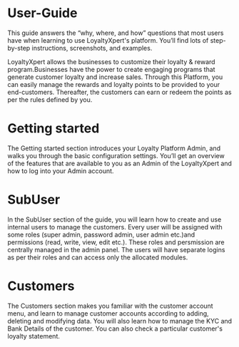 # User-Guide
This guide answers the “why, where, and how” questions that most users have when learning to use LoyaltyXpert's platform. You’ll find lots of step-by-step instructions, screenshots, and examples.

LoyaltyXpert allows the businesses to customize their loyalty & reward program.Businesses have the power to create engaging programs that generate customer loyalty and increase sales. Through this Platform, you can easily manage the rewards and loyalty points to be provided to your end-customers. Thereafter, the customers can earn or redeem the points as per the rules defined by you.

# Getting started
The Getting started section introduces your Loyalty Platform Admin, and walks you through the basic configuration settings. You’ll get an overview of the features that are available to you as an Admin of the LoyaltyXpert and how to log into your Admin account. 

# SubUser 
In the SubUser section of the guide, you will learn how to create and use internal users to manage the customers. Every user will be assigned with some roles (super admin, password admin, user admin etc.)and permissions (read, write, view, edit etc.). These roles and persmission are centrally managed in the admin panel. The users will have separate logins as per their roles and can access only the allocated modules.

# Customers
The Customers section makes you familiar with the customer account menu, and learn to manage customer accounts according to adding, deleting and modifying data. You will also learn how to manage the KYC and Bank Details of the customer. You can also check a particular customer's loyalty statement.


